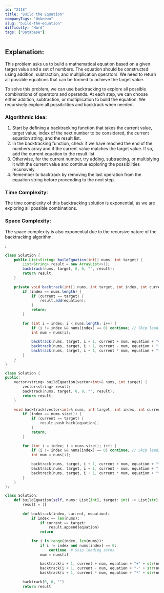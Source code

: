 ```yaml
---
id: "2118"
title: "Build the Equation"
companyTags: "Unknown"
slug: "build-the-equation"
difficulty: "Hard"
tags: ["Database"]
---
```


## Explanation:

This problem asks us to build a mathematical equation based on a given target value and a set of numbers. The equation should be constructed using addition, subtraction, and multiplication operators. We need to return all possible equations that can be formed to achieve the target value.

To solve this problem, we can use backtracking to explore all possible combinations of operators and operands. At each step, we can choose either addition, subtraction, or multiplication to build the equation. We recursively explore all possibilities and backtrack when needed.

### Algorithmic Idea:
1. Start by defining a backtracking function that takes the current value, target value, index of the next number to be considered, the current equation string, and the result list.
2. In the backtracking function, check if we have reached the end of the numbers array and if the current value matches the target value. If so, add the current equation to the result list.
3. Otherwise, for the current number, try adding, subtracting, or multiplying it with the current value and continue exploring the possibilities recursively.
4. Remember to backtrack by removing the last operation from the equation string before proceeding to the next step.

### Time Complexity:
The time complexity of this backtracking solution is exponential, as we are exploring all possible combinations.

### Space Complexity:
The space complexity is also exponential due to the recursive nature of the backtracking algorithm.

:

```java
class Solution {
    public List<String> buildEquation(int[] nums, int target) {
        List<String> result = new ArrayList<>();
        backtrack(nums, target, 0, 0, "", result);
        return result;
    }
    
    private void backtrack(int[] nums, int target, int index, int current, String equation, List<String> result) {
        if (index == nums.length) {
            if (current == target) {
                result.add(equation);
            }
            return;
        }
        
        for (int i = index; i < nums.length; i++) {
            if (i != index && nums[index] == 0) continue; // Skip leading zeros
            int num = nums[i];
            
            backtrack(nums, target, i + 1, current + num, equation + "+" + num, result);
            backtrack(nums, target, i + 1, current - num, equation + "-" + num, result);
            backtrack(nums, target, i + 1, current * num, equation + "*" + num, result);
        }
    }
}
```

```cpp
class Solution {
public:
    vector<string> buildEquation(vector<int>& nums, int target) {
        vector<string> result;
        backtrack(nums, target, 0, 0, "", result);
        return result;
    }
    
    void backtrack(vector<int>& nums, int target, int index, int current, string equation, vector<string>& result) {
        if (index == nums.size()) {
            if (current == target) {
                result.push_back(equation);
            }
            return;
        }
        
        for (int i = index; i < nums.size(); i++) {
            if (i != index && nums[index] == 0) continue; // Skip leading zeros
            int num = nums[i];
            
            backtrack(nums, target, i + 1, current + num, equation + "+" + to_string(num), result);
            backtrack(nums, target, i + 1, current - num, equation + "-" + to_string(num), result);
            backtrack(nums, target, i + 1, current * num, equation + "*" + to_string(num), result);
        }
    }
};
```

```python
class Solution:
    def buildEquation(self, nums: List[int], target: int) -> List[str]:
        result = []
        
        def backtrack(index, current, equation):
            if index == len(nums):
                if current == target:
                    result.append(equation)
                return
            
            for i in range(index, len(nums)):
                if i != index and nums[index] == 0:
                    continue  # Skip leading zeros
                num = nums[i]
                
                backtrack(i + 1, current + num, equation + "+" + str(num))
                backtrack(i + 1, current - num, equation + "-" + str(num))
                backtrack(i + 1, current * num, equation + "*" + str(num))
        
        backtrack(0, 0, "")
        return result
```